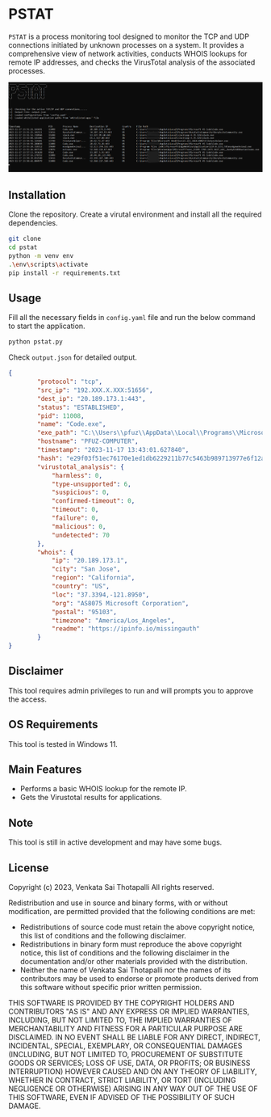 
# PSTAT

`PSTAT` is a process monitoring tool designed to monitor the TCP and UDP connections initiated by unknown processes on a system. It provides a comprehensive view of network activities, conducts WHOIS lookups for remote IP addresses, and checks the VirusTotal analysis of the associated processes.

![head image](https://github.com/pfuz/pstat/blob/master/static/images/head-image.png)



## Installation

Clone the repository. Create a virutal environment and install all the required dependencies.

```bash
git clone
cd pstat
python -m venv env
.\env\scripts\activate
pip install -r requirements.txt
```
## Usage
Fill all the necessary fields in `config.yaml` file and run the below command to start the application.
```bash
python pstat.py
```
Check `output.json` for detailed output.
```json
{
        "protocol": "tcp",
        "src_ip": "192.XXX.X.XXX:51656",
        "dest_ip": "20.189.173.1:443",
        "status": "ESTABLISHED",
        "pid": 11008,
        "name": "Code.exe",
        "exe_path": "C:\\Users\\pfuz\\AppData\\Local\\Programs\\Microsoft VS Code\\Code.exe",
        "hostname": "PFUZ-COMPUTER",
        "timestamp": "2023-11-17 13:43:01.627840",
        "hash": "e29f03f51ec76170e1ed1db6229211b77c5463b989713977e6f12a30839134f6",
        "virustotal_analysis": {
            "harmless": 0,
            "type-unsupported": 6,
            "suspicious": 0,
            "confirmed-timeout": 0,
            "timeout": 0,
            "failure": 0,
            "malicious": 0,
            "undetected": 70
        },
        "whois": {
            "ip": "20.189.173.1",
            "city": "San Jose",
            "region": "California",
            "country": "US",
            "loc": "37.3394,-121.8950",
            "org": "AS8075 Microsoft Corporation",
            "postal": "95103",
            "timezone": "America/Los_Angeles",
            "readme": "https://ipinfo.io/missingauth"
        }
}
```
## Disclaimer
This tool requires admin privileges to run and will prompts you to approve the access.
## OS Requirements

This tool is tested in Windows 11.
## Main Features

- Performs a basic WHOIS lookup for the remote IP.
- Gets the Virustotal results for applications.


## Note
This tool is still in active development and may have some bugs.
## License
Copyright (c) 2023, Venkata Sai Thotapalli All rights reserved.

Redistribution and use in source and binary forms, with or without modification, are permitted provided that the following conditions are met:

- Redistributions of source code must retain the above copyright notice, this list of conditions and the following disclaimer.
- Redistributions in binary form must reproduce the above copyright notice, this list of conditions and the following disclaimer in the documentation and/or other materials provided with the distribution.
- Neither the name of Venkata Sai Thotapalli nor the names of its contributors may be used to endorse or promote products derived from this software without specific prior written permission.

THIS SOFTWARE IS PROVIDED BY THE COPYRIGHT HOLDERS AND CONTRIBUTORS "AS IS" AND ANY EXPRESS OR IMPLIED WARRANTIES, INCLUDING, BUT NOT LIMITED TO, THE IMPLIED WARRANTIES OF MERCHANTABILITY AND FITNESS FOR A PARTICULAR PURPOSE ARE DISCLAIMED. IN NO EVENT SHALL BE LIABLE FOR ANY DIRECT, INDIRECT, INCIDENTAL, SPECIAL, EXEMPLARY, OR CONSEQUENTIAL DAMAGES (INCLUDING, BUT NOT LIMITED TO, PROCUREMENT OF SUBSTITUTE GOODS OR SERVICES; LOSS OF USE, DATA, OR PROFITS; OR BUSINESS INTERRUPTION) HOWEVER CAUSED AND ON ANY THEORY OF LIABILITY, WHETHER IN CONTRACT, STRICT LIABILITY, OR TORT (INCLUDING NEGLIGENCE OR OTHERWISE) ARISING IN ANY WAY OUT OF THE USE OF THIS SOFTWARE, EVEN IF ADVISED OF THE POSSIBILITY OF SUCH DAMAGE.